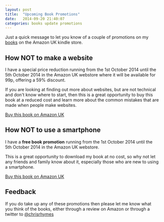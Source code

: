 ```yaml
---
layout: post
title:  "Upcoming Book Promotions"
date:   2014-09-20 21:40:07
categories: books update promotions
---
```


Just a quick message to let you know of a couple of promotions on my [books](/books/) on the Amazon UK kindle store. 

## How NOT to make a website

I have a special price reduction running from the 1st October 2014 until the 5th October 2014 in the Amazon UK webstore where it will be available for 99p, offering a 59% discount.

If you are looking at finding out more about websites, but are not technical and don't know where to start, then this is a great opportunity to buy this book at a reduced cost and learn more about the common mistakes that are made when people make websites. 

<a href="https://www.amazon.co.uk/dp/B00KEE3HES" class="button expand">Buy this book on Amazon UK</a>

## How NOT to use a smartphone

I have a **free book promotion** running from the 1st October 2014 until the 5th October 2014 in the Amazon UK webstore. 

This is a great opportunity to download my book at no cost, so why not let any friends and family know about it, especially those who are new to using a smartphone. 

<a href="http://www.amazon.co.uk/dp/B00MVB5JOS/" class="button expand">Buy this book on Amazon UK</a>

## Feedback

If you do take up any of these promotions then please let me know what you think of the books, either through a review on Amazon or through a twitter to [@chrisrhymes](https://twitter.com/chrisrhymes)